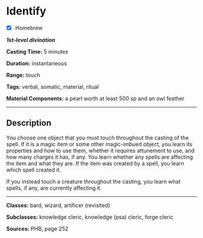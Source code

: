 # Identify

- [x] Homebrew

***1st-level divination***

**Casting Time:** 5 minutes

**Duration:** instantaneous

**Range:** touch

**Tags:** verbal, somatic, material, ritual

**Material Components:** a pearl worth at least 500 sp and an owl feather

---

## Description
You choose one object that you must touch throughout the casting of the spell. If it is a magic item or some other magic-imbued object, you learn its properties and how to use them, whether it requires attunement to use, and how many charges it has, if any. You learn whether any spells are affecting the item and what they are. If the item was created by a spell, you learn which spell created it.

If you instead touch a creature throughout the casting, you learn what spells, if any, are currently affecting it.

---

**Classes:** bard, wizard, artificer (revisited)

**Subclasses:** knowledge cleric, knowledge (psa) cleric, forge cleric

**Sources:** PHB, page 252
